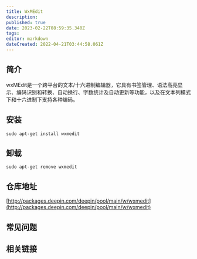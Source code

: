 ```yaml
---
title: WxMEdit
description: 
published: true
date: 2023-02-22T08:59:35.340Z
tags: 
editor: markdown
dateCreated: 2022-04-21T03:44:58.061Z
---
```


## 简介

wxMEdit是一个跨平台的文本/十六进制编辑器，它具有书签管理、语法高亮显示、编码识别和转换、自动换行、字数统计及自动更新等功能，以及在文本列模式下和十六进制下支持各种编码。

## 安装

`sudo apt-get install wxmedit`

## 卸载

`sudo apt-get remove wxmedit`

## 仓库地址

[http://packages.deepin.com/deepin/pool/main/w/wxmedit](http://packages.deepin.com/deepin/pool/main/w/wxmedit)

## 常见问题

## 相关链接
